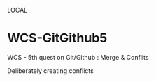 LOCAL

# WCS-GitGithub5
WCS - 5th quest on Git/Github : Merge &amp; Conflits

Deliberately creating conflicts
